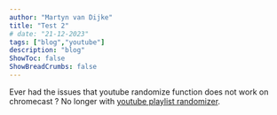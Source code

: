 ```yaml
---
author: "Martyn van Dijke"
title: "Test 2"
# date: "21-12-2023"
tags: ["blog","youtube"]
description: "blog"
ShowToc: false
ShowBreadCrumbs: false
---
```


Ever had the issues that youtube randomize function does not work on chromecast ?
No longer with [youtube playlist randomizer](https://github.com/martynvdijke/youtube-playlist-randomizer).